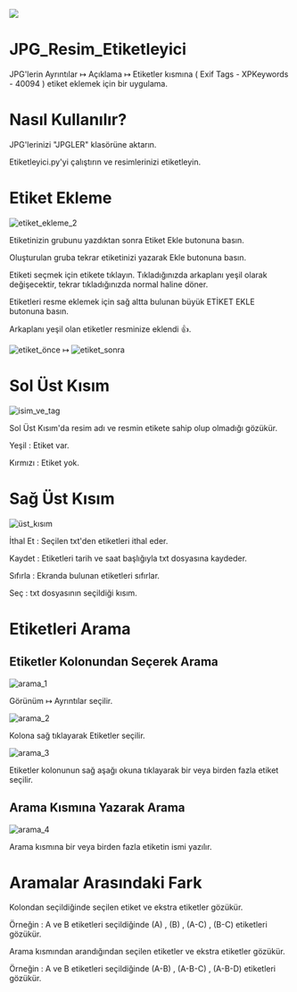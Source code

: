 [![](https://img.shields.io/badge/Go_to_This_Language_:-English-blue.svg)](https://github.com/tashteg0/JPG_Resim_Etiketleyici/blob/main/README.english.md)

# JPG_Resim_Etiketleyici
JPG'lerin Ayrıntılar ↦ Açıklama ↦ Etiketler kısmına ( Exif Tags - XPKeywords - 40094 ) etiket eklemek için bir uygulama.

# Nasıl Kullanılır?
JPG'lerinizi "JPGLER" klasörüne aktarın.

Etiketleyici.py'yi çalıştırın ve resimlerinizi etiketleyin.

# Etiket Ekleme
![etiket_ekleme_2](https://github.com/tashteg0/JPG_Resim_Etiketleyici/assets/100838566/2504a60f-8d7f-4244-bd95-0eb001b6e1f2)

Etiketinizin grubunu yazdıktan sonra Etiket Ekle butonuna basın. 

Oluşturulan gruba tekrar etiketinizi yazarak Ekle butonuna basın.

Etiketi seçmek için etikete tıklayın. Tıkladığınızda arkaplanı yeşil olarak değişecektir, tekrar tıkladığınızda normal haline döner.

Etiketleri resme eklemek için sağ altta bulunan büyük ETİKET EKLE butonuna basın.

Arkaplanı yeşil olan etiketler resminize eklendi 👍.

![etiket_önce](https://github.com/tashteg0/JPG_Resim_Etiketleyici/assets/100838566/b4bd9d02-bc1f-4bd7-a827-a072d00127ea)   ↦
![etiket_sonra](https://github.com/tashteg0/JPG_Resim_Etiketleyici/assets/100838566/75781508-1961-4547-9e4b-18139e2b1763)

# Sol Üst Kısım

![isim_ve_tag](https://github.com/tashteg0/JPG_Resim_Etiketleyici/assets/100838566/1d6426ee-345a-4dfe-a528-3dd246dcb116)

Sol Üst Kısım'da resim adı ve resmin etikete sahip olup olmadığı gözükür.

Yeşil : Etiket var.

Kırmızı : Etiket yok.

# Sağ Üst Kısım

![üst_kısım](https://github.com/tashteg0/JPG_Resim_Etiketleyici/assets/100838566/80e15340-7f72-46ad-8907-350c88e71a0f)

İthal Et : Seçilen txt'den etiketleri ithal eder.

Kaydet : Etiketleri tarih ve saat başlığıyla txt dosyasına kaydeder.

Sıfırla : Ekranda bulunan etiketleri sıfırlar.

Seç : txt dosyasının seçildiği kısım.

# Etiketleri Arama

## Etiketler Kolonundan Seçerek Arama

![arama_1](https://github.com/tashteg0/JPG_Resim_Etiketleyici/assets/100838566/ba5924c6-a60e-40aa-b0b6-2ef48e179d60)

Görünüm ↦ Ayrıntılar seçilir.

![arama_2](https://github.com/tashteg0/JPG_Resim_Etiketleyici/assets/100838566/efee1811-5054-4e5c-9386-9f901f79ad27)

Kolona sağ tıklayarak Etiketler seçilir.

![arama_3](https://github.com/tashteg0/JPG_Resim_Etiketleyici/assets/100838566/babb1578-599f-4647-8048-d0cab93d950f)

Etiketler kolonunun sağ aşağı okuna tıklayarak bir veya birden fazla etiket seçilir.

## Arama Kısmına Yazarak Arama

![arama_4](https://github.com/tashteg0/JPG_Resim_Etiketleyici/assets/100838566/8553d2d1-bd5e-4ba3-8080-e2ef749dffdd)

Arama kısmına bir veya birden fazla etiketin ismi yazılır.

# Aramalar Arasındaki Fark

Kolondan seçildiğinde seçilen etiket ve ekstra etiketler gözükür.

Örneğin : A ve B etiketleri seçildiğinde (A) , (B) , (A-C) , (B-C) etiketleri gözükür.

Arama kısmından arandığından seçilen etiketler ve ekstra etiketler gözükür.

Örneğin : A ve B etiketleri seçildiğinde (A-B) , (A-B-C) , (A-B-D) etiketleri gözükür.
